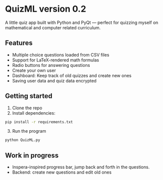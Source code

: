 # QuizML version 0.2

A little quiz app built with Python and PyQt — perfect for quizzing myself on mathematical and computer related curriculum.

## Features

- Multiple choice questions loaded from CSV files
- Support for LaTeX-rendered math formulas
- Radio buttons for answering questions
- Create your own user
- Dashboard: Keep track of old quizzes and create new ones
- Saving user data and quiz data encrypted

## Getting started

1. Clone the repo
2. Install dependencies:

```bash
pip install -r requirements.txt
```

3. Run the program

```bash
python QuizML.py
```

## Work in progress
- Inspera-inspired progress bar, jump back and forth in the questions.
- Backend: create new questions and edit old ones
